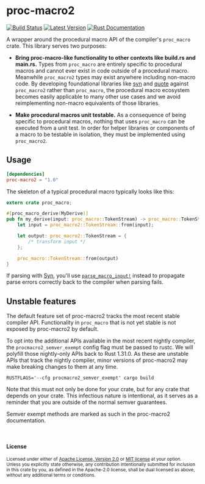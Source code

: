 # proc-macro2

[![Build Status](https://img.shields.io/github/workflow/status/alexcrichton/proc-macro2/build%20and%20test)](https://github.com/alexcrichton/proc-macro2/actions)
[![Latest Version](https://img.shields.io/crates/v/proc-macro2.svg)](https://crates.io/crates/proc-macro2)
[![Rust Documentation](https://img.shields.io/badge/api-rustdoc-blue.svg)](https://docs.rs/proc-macro2)

A wrapper around the procedural macro API of the compiler's `proc_macro` crate.
This library serves two purposes:

- **Bring proc-macro-like functionality to other contexts like build.rs and
  main.rs.** Types from `proc_macro` are entirely specific to procedural macros
  and cannot ever exist in code outside of a procedural macro. Meanwhile
  `proc_macro2` types may exist anywhere including non-macro code. By developing
  foundational libraries like [syn] and [quote] against `proc_macro2` rather
  than `proc_macro`, the procedural macro ecosystem becomes easily applicable to
  many other use cases and we avoid reimplementing non-macro equivalents of
  those libraries.

- **Make procedural macros unit testable.** As a consequence of being specific
  to procedural macros, nothing that uses `proc_macro` can be executed from a
  unit test. In order for helper libraries or components of a macro to be
  testable in isolation, they must be implemented using `proc_macro2`.

[syn]: https://github.com/dtolnay/syn
[quote]: https://github.com/dtolnay/quote

## Usage

```toml
[dependencies]
proc-macro2 = "1.0"
```

The skeleton of a typical procedural macro typically looks like this:

```rust
extern crate proc_macro;

#[proc_macro_derive(MyDerive)]
pub fn my_derive(input: proc_macro::TokenStream) -> proc_macro::TokenStream {
    let input = proc_macro2::TokenStream::from(input);

    let output: proc_macro2::TokenStream = {
        /* transform input */
    };

    proc_macro::TokenStream::from(output)
}
```

If parsing with [Syn], you'll use [`parse_macro_input!`] instead to propagate
parse errors correctly back to the compiler when parsing fails.

[`parse_macro_input!`]: https://docs.rs/syn/1.0/syn/macro.parse_macro_input.html

## Unstable features

The default feature set of proc-macro2 tracks the most recent stable compiler
API. Functionality in `proc_macro` that is not yet stable is not exposed by
proc-macro2 by default.

To opt into the additional APIs available in the most recent nightly compiler,
the `procmacro2_semver_exempt` config flag must be passed to rustc. We will
polyfill those nightly-only APIs back to Rust 1.31.0. As these are unstable APIs
that track the nightly compiler, minor versions of proc-macro2 may make breaking
changes to them at any time.

```
RUSTFLAGS='--cfg procmacro2_semver_exempt' cargo build
```

Note that this must not only be done for your crate, but for any crate that
depends on your crate. This infectious nature is intentional, as it serves as a
reminder that you are outside of the normal semver guarantees.

Semver exempt methods are marked as such in the proc-macro2 documentation.

<br>

#### License

<sup>
Licensed under either of <a href="LICENSE-APACHE">Apache License, Version
2.0</a> or <a href="LICENSE-MIT">MIT license</a> at your option.
</sup>

<br>

<sub>
Unless you explicitly state otherwise, any contribution intentionally submitted
for inclusion in this crate by you, as defined in the Apache-2.0 license, shall
be dual licensed as above, without any additional terms or conditions.
</sub>
